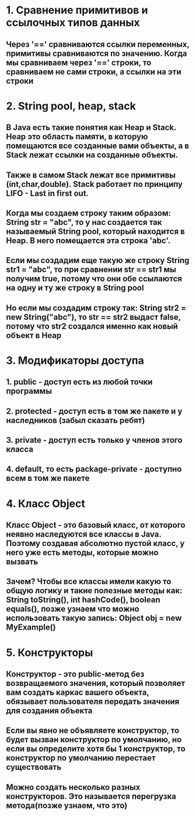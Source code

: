 # 1. Сравнение примитивов и ссылочных типов данных

## Через '==' сравниваются ссылки переменных, примитивы сравниваются по значению. Когда мы сравниваем через '==' строки, то сравниваем не сами строки, а ссылки на эти строки

# 2. String pool, heap, stack

## В Java есть такие понятия как Heap и Stack. Heap это область памяти, в которую помещаются все созданные вами объекты, а в Stack лежат ссылки на созданные объекты.
## Также в самом Stack лежат все примитивы (int,char,double). Stack работает по принципу LIFO - Last in first out.
## Когда мы создаем строку таким образом: String str = "abc", то у нас создается так называемый String pool, который находится в Heap. В него помещается эта строка 'abc'.
## Если мы создадим еще такую же строку String str1 = "abc", то при сравнении str == str1 мы получим true, потому что они обе ссылаются на одну и ту же строку в String pool
## Но если мы создадим строку так: String str2 = new String("abc"), то str == str2 выдаст false, потому что str2 создался именно как новый объект в Heap

# 3. Модификаторы доступа

## 1. public - доступ есть из любой точки программы
## 2. protected - доступ есть в том же пакете и у наследников (забыл сказать ребят)
## 3. private - доступ есть только у членов этого класса
## 4. default, то есть package-private - доступно всем в том же пакете

# 4. Класс Object

## Класс Object - это базовый класс, от которого неявно наследуются все классы в Java. Поэтому создавая абсолютно пустой класс, у него уже есть методы, которые можно вызвать
## Зачем? Чтобы все классы имели какую то общую логику и такие полезные методы как: String toString(), int hashCode(), boolean equals(), позже узнаем что можно использовать такую запись: Object obj = new MyExample()

# 5. Конструкторы

## Конструктор - это public-метод без возвращаемого значения, который позволяет вам создать каркас вашего объекта, обязывает пользователя передать значения для создания объекта
## Если вы явно не объявляете конструктор, то будет вызван конструктор по умолчанию, но если вы определите хотя бы 1 конструктор, то конструктор по умолчанию перестает существовать
## Можно создать несколько разных конструкторов. Это называется перегрузка метода(позже узнаем, что это)